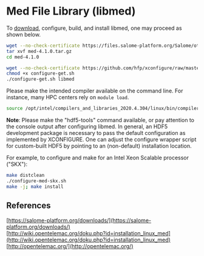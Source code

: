 # Med File Library (libmed)

To [download](https://salome-platform.org/downloads/), configure, build, and install libmed, one may proceed as shown below.

```bash
wget --no-check-certificate https://files.salome-platform.org/Salome/other/med-4.1.0.tar.gz
tar xvf med-4.1.0.tar.gz
cd med-4.1.0

wget --no-check-certificate https://github.com/hfp/xconfigure/raw/master/configure-get.sh
chmod +x configure-get.sh
./configure-get.sh libmed
```

Please make the intended compiler available on the command line. For instance, many HPC centers rely on `module load`.

```bash
source /opt/intel/compilers_and_libraries_2020.4.304/linux/bin/compilervars.sh intel64
```

**Note**: Please make the "hdf5-tools" command available, or pay attention to the console output after configuring libmed. In general, an HDF5 development package is necessary to pass the default configuration as implemented by XCONFIGURE. One can adjust the configure wrapper script for custom-built HDF5 by pointing to an (non-default) installation location.

For example, to configure and make for an Intel Xeon Scalable processor ("SKX"):

```bash
make distclean
./configure-med-skx.sh
make -j; make install
```

## References

[https://salome-platform.org/downloads/](https://salome-platform.org/downloads/)  
[http://wiki.opentelemac.org/doku.php?id=installation_linux_med](http://wiki.opentelemac.org/doku.php?id=installation_linux_med)  
[http://opentelemac.org/](http://opentelemac.org/)

